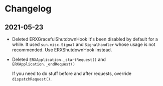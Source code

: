 # Changelog

## 2021-05-23

- Deleted ERXGracefulShutdownHook
  It's been disabled by default for a while. It used `sun.misc.Signal` and `Signalhandler` whose usage is not recommended. Use ERXShutdownHook instead.

- Deleted `ERXApplication._startRequest()` and `ERXApplication._endRequest()`

  If you need to do stuff before and after requests, override `dispatchRequest()`.

  
